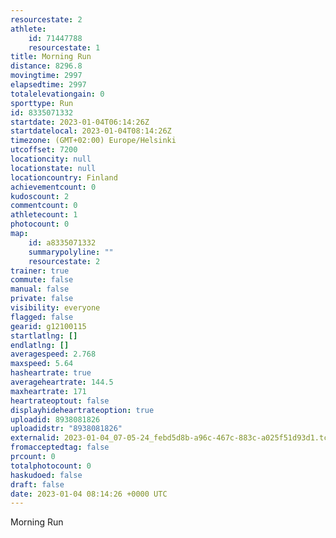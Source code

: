 ```yaml
---
resourcestate: 2
athlete:
    id: 71447788
    resourcestate: 1
title: Morning Run
distance: 8296.8
movingtime: 2997
elapsedtime: 2997
totalelevationgain: 0
sporttype: Run
id: 8335071332
startdate: 2023-01-04T06:14:26Z
startdatelocal: 2023-01-04T08:14:26Z
timezone: (GMT+02:00) Europe/Helsinki
utcoffset: 7200
locationcity: null
locationstate: null
locationcountry: Finland
achievementcount: 0
kudoscount: 2
commentcount: 0
athletecount: 1
photocount: 0
map:
    id: a8335071332
    summarypolyline: ""
    resourcestate: 2
trainer: true
commute: false
manual: false
private: false
visibility: everyone
flagged: false
gearid: g12100115
startlatlng: []
endlatlng: []
averagespeed: 2.768
maxspeed: 5.64
hasheartrate: true
averageheartrate: 144.5
maxheartrate: 171
heartrateoptout: false
displayhideheartrateoption: true
uploadid: 8938081826
uploadidstr: "8938081826"
externalid: 2023-01-04_07-05-24_febd5d8b-a96c-467c-883c-a025f51d93d1.tcx
fromacceptedtag: false
prcount: 0
totalphotocount: 0
haskudoed: false
draft: false
date: 2023-01-04 08:14:26 +0000 UTC
---
```

Morning Run